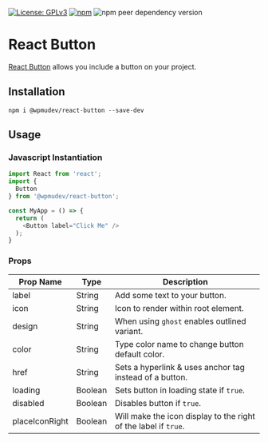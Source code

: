 [![License: GPLv3](https://img.shields.io/badge/License-GPL%20v3-blue.svg?color=green)](http://www.gnu.org/licenses/gpl-3.0)
[![npm](https://img.shields.io/npm/v/@wpmudev/react-button)](https://www.npmjs.com/package/@wpmudev/react-button)
![npm peer dependency version](https://img.shields.io/npm/dependency-version/@wpmudev/react-button/peer/react)

# React Button
[React Button](https://wpmudev.github.io/shared-ui-react/?path=/story/components-button--primary) allows you include a button on your project.

## Installation

```
npm i @wpmudev/react-button --save-dev
```

## Usage

### Javascript Instantiation

```js
import React from 'react';
import {
  Button
} from '@wpmudev/react-button';

const MyApp = () => {
  return (
    <Button label="Click Me" />
  );
}
```

### Props

Prop Name | Type | Description
--- | --- | ---
label | String | Add some text to your button.
icon | String | Icon to render within root element.
design | String | When using `ghost` enables outlined variant.
color | String | Type color name to change button default color.
href | String | Sets a hyperlink & uses anchor tag instead of a button.
loading | Boolean | Sets button in loading state if `true`.
disabled | Boolean | Disables button if `true`.
placeIconRight | Boolean | Will make the icon display to the right of the label if `true`.